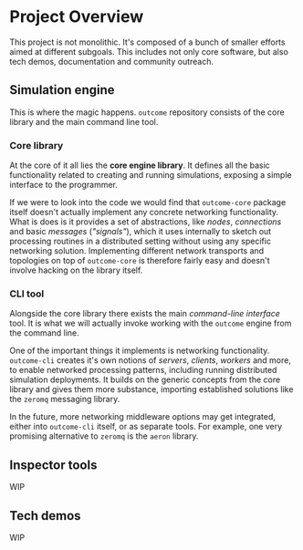 # Project Overview

This project is not monolithic. It's composed of a bunch of smaller efforts aimed at different subgoals. This includes not only core software, but also tech demos, documentation and community outreach.

## Simulation engine

This is where the magic happens. `outcome` repository consists of the core library and the main command line tool.

### Core library

At the core of it all lies the __core engine library__. It defines all the basic functionality related to creating and running simulations, exposing a simple interface to the programmer.

If we were to look into the code we would find that `outcome-core` package itself doesn't actually implement any concrete networking functionality. What is does is it provides a set of abstractions, like *nodes*, *connections* and basic *messages* (*"signals"*), which it uses internally to sketch out processing routines in a distributed setting without using any specific networking solution. Implementing different network transports and topologies on top of `outcome-core` is therefore fairly easy and doesn't involve hacking on the library itself.


### CLI tool

Alongside the core library there exists the main *command-line interface* tool. It is what we will actually invoke working with the `outcome` engine from the command line.

One of the important things it implements is networking functionality. `outcome-cli` creates it's own notions of *servers*, *clients*, *workers* and more, to enable networked processing patterns, including running distributed simulation deployments. It builds on the generic concepts from the core library and gives them more substance, importing established solutions like the `zeromq` messaging library.

In the future, more networking middleware options may get integrated, either into `outcome-cli` itself, or as separate tools. For example, one very promising alternative to `zeromq` is the `aeron` library.

## Inspector tools

WIP

## Tech demos

WIP
